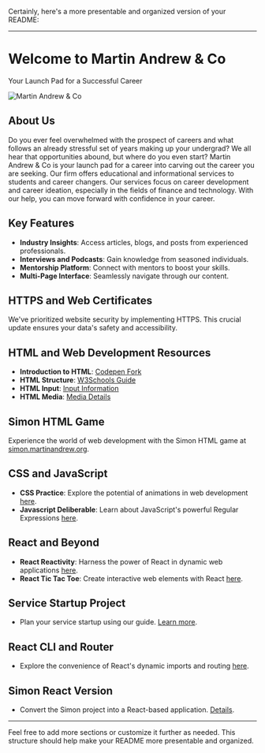 Certainly, here's a more presentable and organized version of your README:

---

# Welcome to Martin Andrew & Co
Your Launch Pad for a Successful Career

![Martin Andrew & Co](https://user-images.githubusercontent.com/108209902/214958252-05dfde9a-d042-4ee8-afa1-381231d971ff.png)

## About Us
Do you ever feel overwhelmed with the prospect of careers and what follows an already stressful set of years making up your undergrad? We all hear that opportunities abound, but where do you even start? Martin Andrew & Co is your launch pad for a career into carving out the career you are seeking. Our firm offers educational and informational services to students and career changers. Our services focus on career development and career ideation, especially in the fields of finance and technology. With our help, you can move forward with confidence in your career.

## Key Features
- **Industry Insights**: Access articles, blogs, and posts from experienced professionals.
- **Interviews and Podcasts**: Gain knowledge from seasoned individuals.
- **Mentorship Platform**: Connect with mentors to boost your skills.
- **Multi-Page Interface**: Seamlessly navigate through our content.
 <!--- This part is inactive currently
## AWS Infrastructure
- **Server IP**: [http://18.224.198.116/](http://18.224.198.116/)
  - **SSH Command**: `ssh -i C:\Users\markh\Downloads\[pem] ubuntu@[ip]`
- **Domain**: [martinandrew.org](http://martinandrew.org)
just ---> 
## HTTPS and Web Certificates
We've prioritized website security by implementing HTTPS. This crucial update ensures your data's safety and accessibility.

## HTML and Web Development Resources
- **Introduction to HTML**: [Codepen Fork](https://codepen.io/mheilner/pen/ZEjPjMV)
- **HTML Structure**: [W3Schools Guide](https://www.w3schools.com/html/html_blocks.asp)
- **HTML Input**: [Input Information](https://github.com/webprogramming260/.github/blob/main/profile/html/input/input.md)
- **HTML Media**: [Media Details](https://github.com/webprogramming260/.github/blob/main/profile/html/media/media.md)

## Simon HTML Game
Experience the world of web development with the Simon HTML game at [simon.martinandrew.org](http://simon.martinandrew.org).

## CSS and JavaScript
- **CSS Practice**: Explore the potential of animations in web development [here](https://codepen.io/mheilner/pen/GRXRKoq?editors=1100).
- **Javascript Deliberable**: Learn about JavaScript's powerful Regular Expressions [here](https://codepen.io/mheilner/pen/vYzgLpw).

## React and Beyond
- **React Reactivity**: Harness the power of React in dynamic web applications [here](https://codepen.io/mheilner/pen/OJoKEwL?editors=0010).
- **React Tic Tac Toe**: Create interactive web elements with React [here](https://codesandbox.io/s/tic-tac-toe-w1kh5m).

## Service Startup Project
- Plan your service startup using our guide. [Learn more](#).

## React CLI and Router
- Explore the convenience of React's dynamic imports and routing [here](https://codepen.io/mheilner/pen/OJBJoVR?editors=0110).

## Simon React Version
- Convert the Simon project into a React-based application. [Details](#).

---

Feel free to add more sections or customize it further as needed. This structure should help make your README more presentable and organized.
